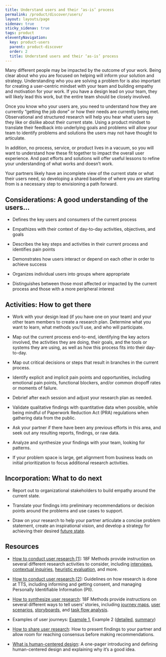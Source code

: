 ```yaml
---
title: Understand users and their ‘as-is’ process
permalink: /product/discover/users/
layout: layouts/page
sidenav: true
sticky_sidenav: true
tags: product
eleventyNavigation:
  key: product-users
  parent: product-discover
  order: 2
  title: Understand users and their ‘as-is’ process
---
```


Many different people may be impacted by the outcome of your work.  Being clear about who you are focused on helping will inform your solution and strategy.  Understanding who you are solving a problem for is also important for creating a user-centric mindset with your team and building empathy and motivation for your work.  If you have a design lead on your team, they will likely lead this work, but the entire team should be closely involved.

Once you know who your users are, you need to understand how they are currently “getting the job done” or how their needs are currently being met.  Observational and structured research will help you hear what users say they like or dislike about their current state.  Using a product mindset to translate their feedback into underlying goals and problems will allow your team to identify problems and solutions the users may not have thought to articulate.   

In addition, no process, service, or product lives in a vacuum, so you will want to understand how these fit together to impact the overall user experience.  And past efforts and solutions will offer useful lessons to refine your understanding of what works and doesn’t work.  

Your partners likely have an incomplete view of the current state or what their users need, so developing a shared baseline of where you are starting from is a necessary step to envisioning a path forward.

## Considerations: A good understanding of the users…

- Defines the key users and consumers of the current process

- Empathizes with their context of day-to-day activities, objectives, and goals

- Describes the key steps and activities in their current process and identifies pain points

- Demonstrates how users interact or depend on each other in order to achieve success

- Organizes individual users into groups where appropriate

- Distinguishes between those most affected or impacted by the current process and those with a more peripheral interest

## Activities: How to get there

- Work with your design lead (if you have one on your team) and your other team members to create a research plan. Determine what you want to learn, what methods you’ll use, and who will participate.

- Map out the current process end-to-end, identifying the key actors involved, the activities they are doing, their goals, and the tools or systems they are using, as well as how this process fits into their day-to-day.

- Map out critical decisions or steps that result in branches in the current process.

- Identify explicit and implicit pain points and opportunities, including emotional pain points, functional blockers, and/or common dropoff rates or moments of failure.

- Debrief after each session and adjust your research plan as needed.

- Validate qualitative findings with quantitative data when possible, while being mindful of Paperwork Reduction Act (PRA) regulations when gathering data from the public.

- Ask your partner if there have been any previous efforts in this area, and seek out any resulting reports, findings, or raw data.

- Analyze and synthesize your findings with your team, looking for patterns.

- If your problem space is large, get alignment from business leads on initial prioritization to focus additional research activities.

## Incorporation: What to do next

- Report out to organizational stakeholders to build empathy around the current state.

- Translate your findings into preliminary recommendations or decision points around the problems and use cases to support.

- Draw on your research to help your partner articulate a concise problem statement, create an inspirational vision, and develop a strategy for achieving their desired [future state]({{site.baseurl}}/define/).

## Resources

- [How to conduct user research [1]](https://methods.18f.gov/): 18F Methods provide instruction on several different research activities to consider, including [interviews](https://methods.18f.gov/stakeholder-and-user-interviews), [contextual inquiries](https://methods.18f.gov/contextual-inquiry), [heuristic evaluation](https://methods.18f.gov/heuristic-evaluation), and more.

- [How to conduct user research [2]](https://handbook.tts.gsa.gov/research-guidelines/): Guidelines on how research is done at TTS, including informing and getting consent, and managing Personally Identifiable Information (PII).

- [How to synthesize user research](https://methods.18f.gov/): 18F Methods provide instructions on several different ways to tell users’ stories, including [journey maps](https://methods.18f.gov/journey-mapping), [user scenarios](https://methods.18f.gov/user-scenarios), [storyboards](https://methods.18f.gov/storyboarding), and [task flow analysis](https://methods.18f.gov/decide/task-flow-analysis/).

- Examples of user journeys: [Example 1](https://docs.google.com/drawings/d/1SqxnC-smn2nE7tCk3_79YpPH5XlcltKPN3nsLf8F6PU/edit), Example 2 (<a href="https://app.mural.co/t/gsa6/m/gsa6/1611637245217/2d6ef2c9a78cdc2849c07edaf26d855381f50975" class="private-link">detailed</a>, [summary](https://docs.google.com/presentation/d/1G2jx7adxkDifD_wihWD3Ak1xnxH0ePQVJWH6RL7ibQs/edit#slide=id.g4e82d6a821_2_101))

- [How to share user research](https://18f.gsa.gov/2018/02/06/getting-partners-on-board-with-research-findings/): How to present findings to your partner and allow room for reaching consensus before making recommendations.

- [What is human-centered design](https://docs.google.com/document/d/1njVM3rSV_1Tyd7emSK9gMnbv_vzi0Dhm9vhE7LiqLrs/edit): A one-pager introducing and defining human-centered design and explaining why it’s a good idea.
